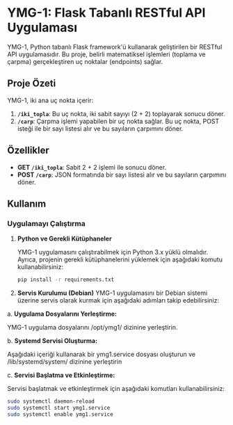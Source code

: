 # YMG-1: Flask Tabanlı RESTful API Uygulaması

YMG-1, Python tabanlı Flask framework'ü kullanarak geliştirilen bir RESTful API uygulamasıdır. Bu proje, belirli matematiksel işlemleri (toplama ve çarpma) gerçekleştiren uç noktalar (endpoints) sağlar.

## Proje Özeti

YMG-1, iki ana uç nokta içerir:
1. **`/iki_topla`**: Bu uç nokta, iki sabit sayıyı (2 + 2) toplayarak sonucu döner.
2. **`/carp`**: Çarpma işlemi yapabilen bir uç nokta sağlar. Bu uç nokta, POST isteği ile bir sayı listesi alır ve bu sayıların çarpımını döner.

## Özellikler

- **GET `/iki_topla`**: Sabit 2 + 2 işlemi ile sonucu döner.
- **POST `/carp`**: JSON formatında bir sayı listesi alır ve bu sayıların çarpımını döner.

## Kullanım

### Uygulamayı Çalıştırma

1. **Python ve Gerekli Kütüphaneler**
   
   YMG-1 uygulamasını çalıştırabilmek için Python 3.x yüklü olmalıdır. Ayrıca, projenin gerekli kütüphanelerini yüklemek için aşağıdaki komutu kullanabilirsiniz:
   
   ```bash
   pip install -r requirements.txt

2. **Servis Kurulumu (Debian)**
YMG-1 uygulamasını bir Debian sistemi üzerine servis olarak kurmak için aşağıdaki adımları takip edebilirsiniz:

a. **Uygulama Dosyalarını Yerleştirme:**

YMG-1 uygulama dosyalarını /opt/ymg1/ dizinine yerleştirin.

b. **Systemd Servisi Oluşturma:**

Aşağıdaki içeriği kullanarak bir ymg1.service dosyası oluşturun ve /lib/systemd/system/ dizinine yerleştirin

c. **Servisi Başlatma ve Etkinleştirme:**

Servisi başlatmak ve etkinleştirmek için aşağıdaki komutları kullanabilirsiniz:

```bash
sudo systemctl daemon-reload
sudo systemctl start ymg1.service
sudo systemctl enable ymg1.service
